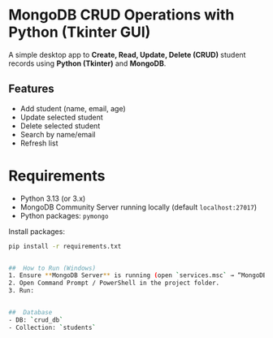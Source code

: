 # MongoDB CRUD Operations with Python (Tkinter GUI)

A simple desktop app to **Create, Read, Update, Delete (CRUD)** student records using **Python (Tkinter)** and **MongoDB**.

## Features
- Add student (name, email, age)
- Update selected student
- Delete selected student
- Search by name/email
- Refresh list

# Requirements
- Python 3.13 (or 3.x)
- MongoDB Community Server running locally (default `localhost:27017`)
- Python packages: `pymongo`

Install packages:
```bash
pip install -r requirements.txt


##  How to Run (Windows)
1. Ensure **MongoDB Server** is running (open `services.msc` → “MongoDB Server” → Running).
2. Open Command Prompt / PowerShell in the project folder.
3. Run:


##  Database
- DB: `crud_db`
- Collection: `students`


